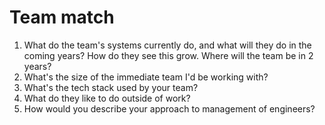 # Team match



1. What do the team's systems currently do, and what will they do in the coming years? How do they see this grow. Where will the team be in 2 years?
2. What's the size of the immediate team I'd be working with?
3. What's the tech stack used by your team?
4. What do they like to do outside of work?
5. How would you describe your approach to management of engineers?

